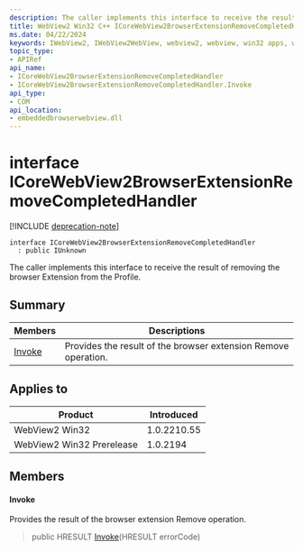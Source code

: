 ```yaml
---
description: The caller implements this interface to receive the result of removing the browser Extension from the Profile.
title: WebView2 Win32 C++ ICoreWebView2BrowserExtensionRemoveCompletedHandler
ms.date: 04/22/2024
keywords: IWebView2, IWebView2WebView, webview2, webview, win32 apps, win32, edge, ICoreWebView2, ICoreWebView2Controller, browser control, edge html, ICoreWebView2BrowserExtensionRemoveCompletedHandler
topic_type: 
- APIRef
api_name:
- ICoreWebView2BrowserExtensionRemoveCompletedHandler
- ICoreWebView2BrowserExtensionRemoveCompletedHandler.Invoke
api_type:
- COM
api_location:
- embeddedbrowserwebview.dll
---
```


# interface ICoreWebView2BrowserExtensionRemoveCompletedHandler

[!INCLUDE [deprecation-note](../includes/deprecation-note.md)]

```
interface ICoreWebView2BrowserExtensionRemoveCompletedHandler
  : public IUnknown
```

The caller implements this interface to receive the result of removing the browser Extension from the Profile.

## Summary

 Members                        | Descriptions
--------------------------------|---------------------------------------------
[Invoke](#invoke) | Provides the result of the browser extension Remove operation.

## Applies to

Product                         | Introduced
--------------------------------|---------------------------------------------
WebView2 Win32            |    1.0.2210.55
WebView2 Win32 Prerelease |    1.0.2194

## Members

#### Invoke

Provides the result of the browser extension Remove operation.

> public HRESULT [Invoke](#invoke)(HRESULT errorCode)

